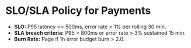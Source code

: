 # SLO/SLA Policy for Payments

- **SLO:** P95 latency <= 500ms, error rate < 1% per rolling 30 min.
- **SLA breach criteria:** P95 > 800ms or error rate > 3% sustained 15 min.
- **Burn Rate:** Page if 1h error budget burn > 2.0.

